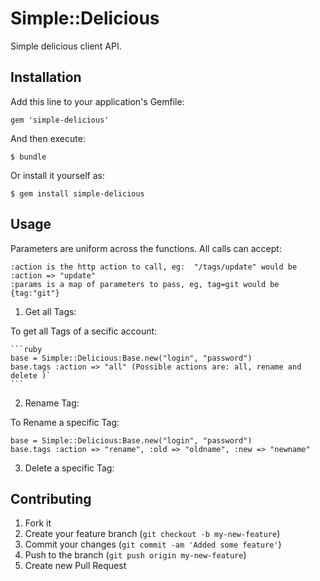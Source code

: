 # Simple::Delicious

Simple delicious client API.

## Installation

Add this line to your application's Gemfile:

    gem 'simple-delicious'

And then execute:

    $ bundle

Or install it yourself as:

    $ gem install simple-delicious

## Usage

Parameters are uniform across the functions. All calls can accept:

    :action is the http action to call, eg:  "/tags/update" would be :action => "update"   
    :params is a map of parameters to pass, eg, tag=git would be {tag:"git"}

1. Get all Tags:

To get all Tags of a secific account:

    ```ruby
    base = Simple::Delicious:Base.new("login", "password")
    base.tags :action => "all" (Possible actions are: all, rename and delete )`
    ```
    
2. Rename Tag:

To Rename a specific Tag:

    base = Simple::Delicious:Base.new("login", "password")
    base.tags :action => "rename", :old => "oldname", :new => "newname"

3. Delete a specific Tag:


## Contributing

1. Fork it
2. Create your feature branch (`git checkout -b my-new-feature`)
3. Commit your changes (`git commit -am 'Added some feature'`)
4. Push to the branch (`git push origin my-new-feature`)
5. Create new Pull Request
